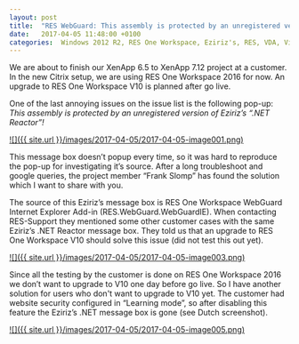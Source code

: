 ```yaml
---
layout: post
title:  "RES WebGuard: This assembly is protected by an unregistered version of Eziriz''s '.NET Reactor'!"
date:   2017-04-05 11:48:00 +0100
categories:  Windows 2012 R2, RES One Workspace, Eziriz's, RES, VDA, Virtual Delivery Agent, Citrix, ".NET Reactor", Eziriz, RES WebGuard, WebGuard, RES.WebGuard.WebGuardIE
---
```


We are about to finish our XenApp 6.5 to XenApp 7.12 project at a customer. In the new Citrix setup, we are using RES One Workspace 2016 for now. An upgrade to RES One Workspace V10 is planned after go live.  
  
One of the last annoying issues on the issue list is the following pop-up: _This assembly is protected by an unregistered version of Eziriz’s “.NET Reactor”!_  

[![]({{ site.url }}/images/2017-04-05/2017-04-05-image001.png)](https://1.bp.blogspot.com/-tq2wGmervBc/WOS8xfqPCQI/AAAAAAAABqM/EnpapkUFhFMFWaAqvHdEHn3Wubik-9rmQCLcB/s1600/image001.png)

This message box doesn’t popup every time, so it was hard to reproduce the pop-up for investigating it’s source. After a long troubleshoot and google queries, the project member “Frank Slomp” has found the solution which I want to share with you.  
  
The source of this Eziriz’s message box is RES One Workspace WebGuard Internet Explorer Add-in (RES.WebGuard.WebGuardIE). When contacting RES-Support they mentioned some other customer cases with the same Eziriz’s .NET Reactor message box. They told us that an upgrade to RES One Workspace V10 should solve this issue (did not test this out yet).  

[![]({{ site.url }}/images/2017-04-05/2017-04-05-image003.png)](https://3.bp.blogspot.com/-N9uahgCv6Rc/WOS7xiJ9VTI/AAAAAAAABqE/0jA2IuH6dREoelnEUBlMoS4BAh8afrWOgCEw/s1600/image003.png)

<!-- /\* Font Definitions \*/ @font-face {font-family:"Cambria Math"; panose-1:2 4 5 3 5 4 6 3 2 4; mso-font-charset:1; mso-generic-font-family:roman; mso-font-format:other; mso-font-pitch:variable; mso-font-signature:0 0 0 0 0 0;} @font-face {font-family:Calibri; panose-1:2 15 5 2 2 2 4 3 2 4; mso-font-charset:0; mso-generic-font-family:auto; mso-font-pitch:variable; mso-font-signature:-536870145 1073786111 1 0 415 0;} /\* Style Definitions \*/ p.MsoNormal, li.MsoNormal, div.MsoNormal {mso-style-unhide:no; mso-style-qformat:yes; mso-style-parent:""; margin:0cm; margin-bottom:.0001pt; mso-pagination:widow-orphan; font-size:12.0pt; font-family:Calibri; mso-ascii-font-family:Calibri; mso-ascii-theme-font:minor-latin; mso-fareast-font-family:Calibri; mso-fareast-theme-font:minor-latin; mso-hansi-font-family:Calibri; mso-hansi-theme-font:minor-latin; mso-bidi-font-family:"Times New Roman"; mso-bidi-theme-font:minor-bidi; mso-fareast-language:EN-US;} .MsoChpDefault {mso-style-type:export-only; mso-default-props:yes; font-family:Calibri; mso-ascii-font-family:Calibri; mso-ascii-theme-font:minor-latin; mso-fareast-font-family:Calibri; mso-fareast-theme-font:minor-latin; mso-hansi-font-family:Calibri; mso-hansi-theme-font:minor-latin; mso-bidi-font-family:"Times New Roman"; mso-bidi-theme-font:minor-bidi; mso-fareast-language:EN-US;} @page WordSection1 {size:612.0pt 792.0pt; margin:72.0pt 72.0pt 72.0pt 72.0pt; mso-header-margin:36.0pt; mso-footer-margin:36.0pt; mso-paper-source:0;} div.WordSection1 {page:WordSection1;} -->  

Since all the testing by the customer is done on RES One Workspace 2016 we don’t want to upgrade to V10 one day before go live. So I have another solution for users who don't want to upgrade to V10 yet. The customer had website security configured in “Learning mode”, so after disabling this feature the Eziriz’s .NET message box is gone (see Dutch screenshot).

[![]({{ site.url }}/images/2017-04-05/2017-04-05-image005.png)](https://1.bp.blogspot.com/-hUCs1ep2ero/WOS8kYUnUsI/AAAAAAAABqI/TttURS3j5doi2L0Xfff22-P4W12dpVmlgCEw/s1600/image005.png)